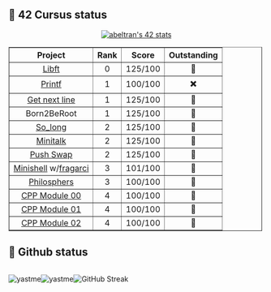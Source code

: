 ## 📌 42 Cursus status

<p align=center>
  <a href="https://github.com/oakoudad/badge42"><img src="https://badge.mediaplus.ma/darkblue/abeltran?1337Badge=off&UM6P=off" alt="abeltran's 42 stats" /></a>
</p>

<table border="1" cellpadding="1" cellspacing="1" style="width:500px;" align=center>
	<thead align=center>
		<tr>
			<th scope="col">Project</th>
			<th scope="col">Rank</th>
			<th scope="col">Score</th>
      <th scope="col">Outstanding</th>
		</tr>
	</thead>
	<tbody align=center>
		<tr>
			<td><a href="https://github.com/YastMe/42Cursus/tree/main/libft">Libft</a></td>
			<td>0</td>
			<td>125/100</td>
      			<td>🥉</td>
		</tr>
		<tr>
			<td><a href="https://github.com/YastMe/42Cursus/tree/main/Printf">Printf</a></td>
			<td>1</td>
			<td>100/100</td>
      			<td>✖️</td>
		</tr>
		<tr>
			<td><a href="https://github.com/YastMe/42Cursus/tree/main/get_next_line">Get next line</a></td>
			<td>1</td>
			<td>125/100</td>
      			<td>🥇</td>
		</tr>
		<tr>
			<td>Born2BeRoot</td>
			<td>1</td>
			<td>125/100</td>
      			<td>🥉</td>
		</tr>
		<tr>
			<td><a href="https://github.com/YastMe/42Cursus/tree/main/so_long">So_long</a></td>
			<td>2</td>
			<td>125/100</td>
      			<td>🥇</td>
		</tr>
		<tr>
			<td><a href="https://github.com/YastMe/42Cursus/tree/main/minitalk">Minitalk</a></td>
			<td>2</td>
			<td>125/100</td>
      			<td>🥉</td>
		</tr>
		<tr>
			<td><a href="https://github.com/YastMe/42Cursus/tree/main/push_swap">Push Swap</a></td>
			<td>2</td>
			<td>125/100</td>
      			<td>🥈</td>
		</tr>
		<tr>
			<td><a href="https://github.com/YastMe/42Cursus/tree/main/minishell">Minishell</a> w/<a href="https://github.com/fragarci/42Cursus">fragarci</a></td>
			<td>3</td>
			<td>101/100</td>
      			<td>🥈</td>
		</tr>
		<tr>
			<td><a href="https://github.com/YastMe/42Cursus/tree/main/philosophers">Philosphers</a></td>
			<td>3</td>
			<td>100/100</td>
      			<td>🥈</td>
		</tr>
		<tr>
			<td><a href="https://github.com/YastMe/42Cursus/tree/main/CPP/CPP00">CPP Module 00</a></td>
			<td>4</td>
			<td>100/100</td>
      			<td>🥇</td>
		</tr>
		<tr>
			<td><a href="https://github.com/YastMe/42Cursus/tree/main/CPP/CPP01">CPP Module 01</a></td>
			<td>4</td>
			<td>100/100</td>
      			<td>🥇</td>
		</tr>
		<tr>
			<td><a href="https://github.com/YastMe/42Cursus/tree/main/CPP/CPP02">CPP Module 02</a></td>
			<td>4</td>
			<td>100/100</td>
      			<td>🥇</td>
		</tr>
	</tbody>
</table>

## :pushpin: Github status
<div style="display: flex; flex-direction: row; align-items: center;flex-wrap: wrap">
    <div>
  <p align="center"><img src="https://github-readme-stats.vercel.app/api/top-langs?username=yastme&show_icons=true&locale=en&layout=compact&token=${process.env.PAT_1}" alt="yastme" /></p>
</div>
<div>
  <p align="center"><img src="https://github-readme-stats.vercel.app/api?username=yastme&show_icons=true&locale=en&token=${process.env.PAT_1}" alt="yastme" /></p>
</div>
    <div>
      <p align="center"><img src="https://streak-stats.demolab.com/?user=yastme" alt="GitHub Streak"><p>
    </div>
</div>
